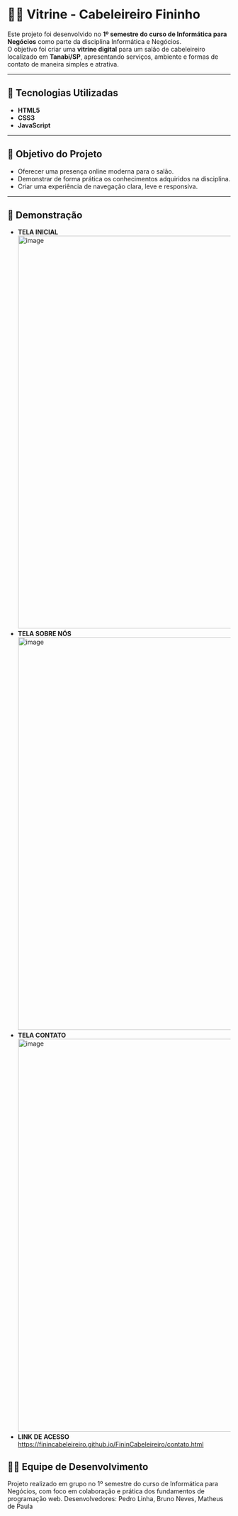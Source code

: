 # 💇‍♂️ Vitrine - Cabeleireiro Fininho

Este projeto foi desenvolvido no **1º semestre do curso de Informática para Negócios** como parte da disciplina Informática e Negócios.  
O objetivo foi criar uma **vitrine digital** para um salão de cabeleireiro localizado em **Tanabi/SP**, apresentando serviços, ambiente e formas de contato de maneira simples e atrativa.  

---

## 🚀 Tecnologias Utilizadas  
- **HTML5**  
- **CSS3**  
- **JavaScript** 

---

## 🎯 Objetivo do Projeto  
- Oferecer uma presença online moderna para o salão.  
- Demonstrar de forma prática os conhecimentos adquiridos na disciplina.  
- Criar uma experiência de navegação clara, leve e responsiva.  

---

## 📸 Demonstração  
- **TELA INICIAL**
  <img width="1865" height="887" alt="image" src="https://github.com/user-attachments/assets/66a3fbd0-6f03-4dee-b858-32d76b3a81ea" />
- **TELA SOBRE NÓS**
  <img width="1865" height="887" alt="image" src="https://github.com/user-attachments/assets/54bece13-1123-407f-87b1-9b7700c7e7fc" />
- **TELA CONTATO**
  <img width="1865" height="887" alt="image" src="https://github.com/user-attachments/assets/403b150d-dcf1-404e-bbca-12bbcbd34f57" />
- **LINK DE ACESSO**
  https://finincabeleireiro.github.io/FininCabeleireiro/contato.html

## 👨‍💻 Equipe de Desenvolvimento

Projeto realizado em grupo no 1º semestre do curso de Informática para Negócios, com foco em colaboração e prática dos fundamentos de programação web.
Desenvolvedores: Pedro Linha, Bruno Neves, Matheus de Paula 
